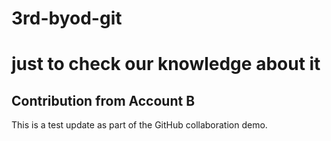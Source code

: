 # 3rd-byod-git
# just to check our knowledge about it
## Contribution from Account B
This is a test update as part of the GitHub collaboration demo.
